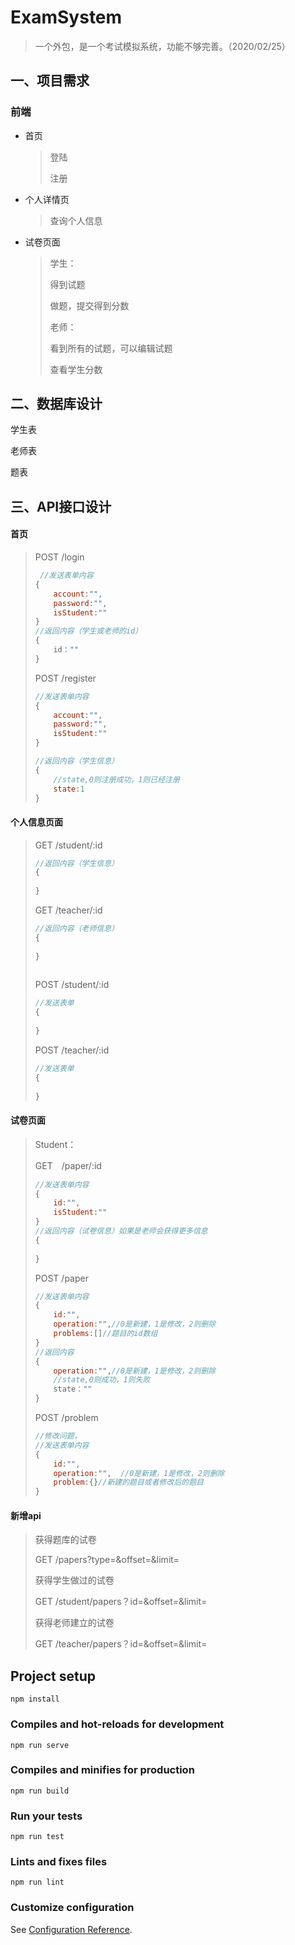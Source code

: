 # ExamSystem
> 一个外包，是一个考试模拟系统，功能不够完善。（2020/02/25）

## 一、项目需求

### 前端

- 首页

  > 登陆
  >
  > 注册

- 个人详情页

  > 查询个人信息

- 试卷页面

  > 学生：
  >
  > 得到试题
  >
  > 做题，提交得到分数
  >
  > 老师：
  >
  > 看到所有的试题，可以编辑试题
  >
  > 查看学生分数

## 二、数据库设计

学生表

老师表

题表

## 三、API接口设计

#### 首页

> POST    /login
>
> ```js
>  //发送表单内容
> {
>     account:"",
>     password:"",
>     isStudent:""
> }
> //返回内容（学生或老师的id）
> {
>     id：""
> }
> ```
>
> 
>
> POST   /register
>
> ```javascript
> //发送表单内容
> {
>     account:"",
>     password:"",
>     isStudent:""
> }
> 
> //返回内容（学生信息）
> {
>     //state,0则注册成功，1则已经注册
>     state:1
> }
> ```

#### 个人信息页面

> GET    /student/:id
>
> ```javascript
> //返回内容（学生信息）
> {
>    
> }
> ```
>
> GET    /teacher/:id
>
> ```js
> //返回内容（老师信息）
> {
>     
> }
>           
> ```
>
> POST 	/student/:id 
>
> ```js
> //发送表单
> {
>     
> }
> ```
>
> POST	/teacher/:id
>
> ```js
> //发送表单
> {
>     
> }
> ```
>
> 




#### 试卷页面

> Student：
>
> GET　/paper/:id
>
> ```js
> //发送表单内容
> {
>     id:"",
>     isStudent:""
> }
> //返回内容（试卷信息）如果是老师会获得更多信息
> {
>     
> }
> ```
>
> POST   /paper
>
> ```js
> //发送表单内容
> {
>     id:"",
>     operation:"",//0是新建，1是修改，2则删除
>     problems:[]//题目的id数组
> }
> //返回内容
> {
>     operation:"",//0是新建，1是修改，2则删除
>     //state,0则成功，1则失败
>     state：""
> }
> ```
>
> POST   /problem 
>
> ```js
> //修改问题，
> //发送表单内容
> {
>     id:"",
>     operation:"",  //0是新建，1是修改，2则删除
>     problem:{}//新建的题目或者修改后的题目
> }
> ```
>

#### 新增api

>获得题库的试卷
>
>GET    /papers?type=&offset=&limit=
>
>获得学生做过的试卷
>
>GET    /student/papers？id=&offset=&limit=
>
>获得老师建立的试卷
>
>GET    /teacher/papers？id=&offset=&limit=
>
>




## Project setup
```
npm install
```

### Compiles and hot-reloads for development
```
npm run serve
```

### Compiles and minifies for production
```
npm run build
```

### Run your tests
```
npm run test
```

### Lints and fixes files
```
npm run lint
```

### Customize configuration
See [Configuration Reference](https://cli.vuejs.org/config/).
